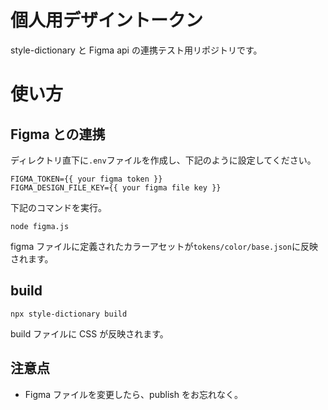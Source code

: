 # 個人用デザイントークン

style-dictionary と Figma api の連携テスト用リポジトリです。

# 使い方

## Figma との連携

ディレクトリ直下に`.env`ファイルを作成し、下記のように設定してください。

```
FIGMA_TOKEN={{ your figma token }}
FIGMA_DESIGN_FILE_KEY={{ your figma file key }}
```

下記のコマンドを実行。

```
node figma.js
```

figma ファイルに定義されたカラーアセットが`tokens/color/base.json`に反映されます。

## build

```
npx style-dictionary build
```

build ファイルに CSS が反映されます。

## 注意点

- Figma ファイルを変更したら、publish をお忘れなく。
